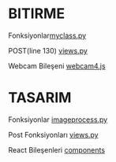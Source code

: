 # BITIRME
Fonksiyonlar[myclass.py](https://github.com/YunusEmreKarakose/KTU_2020_GP/blob/main/BackEndApi/api/myclass.py)

POST(line 130) [views.py](https://github.com/YunusEmreKarakose/KTU_2020_GP/blob/main/BackEndApi/api/views.py)

Webcam Bileşeni [webcam4.js](https://github.com/YunusEmreKarakose/KTU_2020_GP/blob/main/frontend/src/components/webcam4.js)


# TASARIM
Fonksiyonlar [imageprocess.py](https://github.com/YunusEmreKarakose/KTU_2020_GP/blob/main/BackEndApi/api/imageprocces.py)

Post Fonksiyonları [views.py](https://github.com/YunusEmreKarakose/KTU_2020_GP/blob/main/BackEndApi/api/views.py)

React Bileşenleri [components](https://github.com/YunusEmreKarakose/KTU_2020_GP/tree/main/frontend/src/components)

